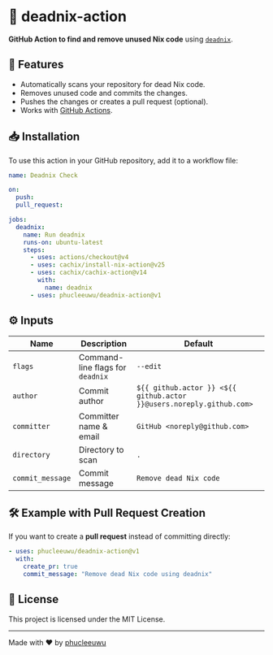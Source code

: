 # 🧹 deadnix-action

**GitHub Action to find and remove unused Nix code** using [`deadnix`](https://github.com/astro/deadnix).

## 🚀 Features
- Automatically scans your repository for dead Nix code.
- Removes unused code and commits the changes.
- Pushes the changes or creates a pull request (optional).
- Works with [GitHub Actions](https://github.com/features/actions).

## 📥 Installation

To use this action in your GitHub repository, add it to a workflow file:

```yaml
name: Deadnix Check

on:
  push:
  pull_request:

jobs:
  deadnix:
    name: Run deadnix
    runs-on: ubuntu-latest
    steps:
      - uses: actions/checkout@v4
      - uses: cachix/install-nix-action@v25
      - uses: cachix/cachix-action@v14
        with:
          name: deadnix
      - uses: phucleeuwu/deadnix-action@v1
```

## ⚙️ Inputs

| Name           | Description | Default |
|---------------|-------------|---------|
| `flags`       | Command-line flags for `deadnix` | `--edit` |
| `author`      | Commit author | `${{ github.actor }} <${{ github.actor }}@users.noreply.github.com>` |
| `committer`   | Committer name & email | `GitHub <noreply@github.com>` |
| `directory`   | Directory to scan | `.` |
| `commit_message` | Commit message | `Remove dead Nix code` |

## 🛠 Example with Pull Request Creation
If you want to create a **pull request** instead of committing directly:

```yaml
- uses: phucleeuwu/deadnix-action@v1
  with:
    create_pr: true
    commit_message: "Remove dead Nix code using deadnix"
```

## 📝 License
This project is licensed under the MIT License.

---

Made with ❤️ by [phucleeuwu](https://github.com/phucleeuwu)
